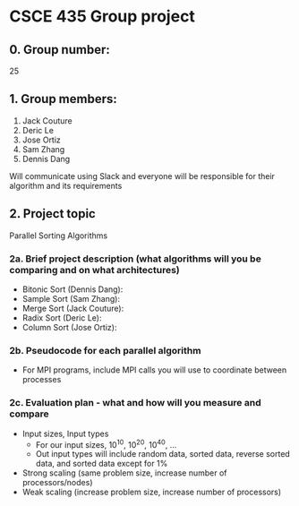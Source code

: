 # CSCE 435 Group project

## 0. Group number: 
25

## 1. Group members:
1. Jack Couture
2. Deric Le
3. Jose Ortiz
4. Sam Zhang
5. Dennis Dang

Will communicate using Slack and everyone will be responsible for their algorithm and its requirements

## 2. Project topic
Parallel Sorting Algorithms

### 2a. Brief project description (what algorithms will you be comparing and on what architectures)

- Bitonic Sort (Dennis Dang):
- Sample Sort (Sam Zhang):
- Merge Sort (Jack Couture): 
- Radix Sort (Deric Le):
- Column Sort (Jose Ortiz):

### 2b. Pseudocode for each parallel algorithm
- For MPI programs, include MPI calls you will use to coordinate between processes

### 2c. Evaluation plan - what and how will you measure and compare
- Input sizes, Input types
  - For our input sizes, 10<sup>10</sup>, 10<sup>20</sup>, 10<sup>40</sup>, ...
  - Out input types will include random data, sorted data, reverse sorted data, and sorted data except for 1%
- Strong scaling (same problem size, increase number of processors/nodes) 
- Weak scaling (increase problem size, increase number of processors)
